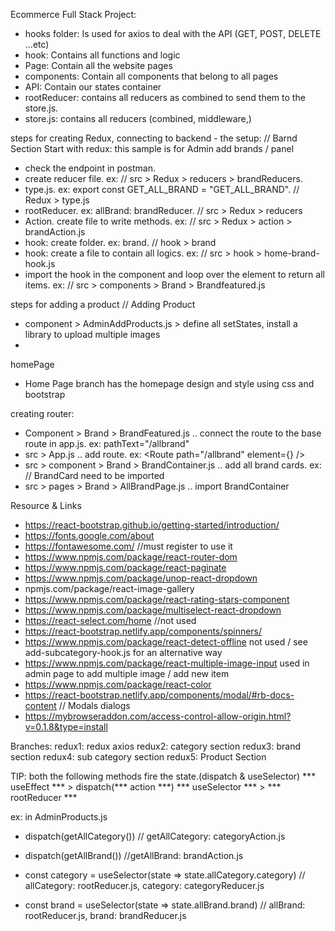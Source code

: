 Ecommerce Full Stack Project:

- hooks folder: Is used for axios to deal with the API (GET, POST, DELETE ...etc)
- hook: Contains all functions and logic
- Page: Contain all the website pages
- components: Contain all components that belong to all pages
- API: Contain our states container
- rootReducer: contains all reducers as combined to send them to the store.js.
- store.js: contains all reducers (combined, middleware,)


steps for creating Redux, connecting to backend - the setup: // Barnd Section
Start with redux: this sample is for Admin add brands / panel
- check the endpoint in postman.
- create reducer file. ex: // src > Redux > reducers > brandReducers.
- type.js. ex: export const GET_ALL_BRAND = "GET_ALL_BRAND".  // Redux > type.js
- rootReducer. ex: allBrand: brandReducer. // src > Redux > reducers
- Action. create file to write methods. ex:  // src > Redux > action > brandAction.js
- hook: create folder. ex: brand. // hook > brand
- hook: create a file to contain all logics. ex: // src > hook > home-brand-hook.js
- import the hook in the component and loop over the element to return all items. ex: // src > components > Brand > Brandfeatured.js

steps for adding a product // Adding Product
- component > AdminAddProducts.js >  define all setStates, install a library to upload multiple images
- 




homePage
- Home Page branch has the homepage design and style using css and bootstrap

creating router:
- Component > Brand > BrandFeatured.js .. connect the route to the base route in app.js. ex: pathText="/allbrand"
- src > App.js .. add route. ex: <Route path="/allbrand" element={<AllBrandPage />} />
- src > component > Brand > BrandContainer.js .. add all brand cards. ex: <BrandCard img={brand1} /> // BrandCard need to be imported
- src > pages > Brand > AllBrandPage.js .. import BrandContainer

Resource & Links
- https://react-bootstrap.github.io/getting-started/introduction/
- https://fonts.google.com/about
- https://fontawesome.com/         //must register to use it
- https://www.npmjs.com/package/react-router-dom
- https://www.npmjs.com/package/react-paginate
- https://www.npmjs.com/package/unop-react-dropdown
- npmjs.com/package/react-image-gallery
- https://www.npmjs.com/package/react-rating-stars-component
- https://www.npmjs.com/package/multiselect-react-dropdown
- https://react-select.com/home     //not used
- https://react-bootstrap.netlify.app/components/spinners/    
- https://www.npmjs.com/package/react-detect-offline   not used / see add-subcategory-hook.js for an alternative way
- https://www.npmjs.com/package/react-multiple-image-input    used in admin page to add multiple image / add new item
- https://www.npmjs.com/package/react-color
- https://react-bootstrap.netlify.app/components/modal/#rb-docs-content // Modals dialogs
- https://mybrowseraddon.com/access-control-allow-origin.html?v=0.1.8&type=install




Branches:
redux1: redux axios
redux2: category section
redux3: brand section
redux4: sub category section
redux5: Product Section



TIP: both the following methods fire the state.(dispatch & useSelector)
*** useEffect *** > dispatch(*** action ***) 
*** useSelector *** > *** rootReducer ***

ex: in AdminProducts.js
- dispatch(getAllCategory()) // getAllCategory: categoryAction.js
- dispatch(getAllBrand()) //getAllBrand: brandAction.js

- const category = useSelector(state => state.allCategory.category) // allCategory: rootReducer.js, category: categoryReducer.js
- const brand = useSelector(state => state.allBrand.brand) // allBrand: rootReducer.js, brand: brandReducer.js